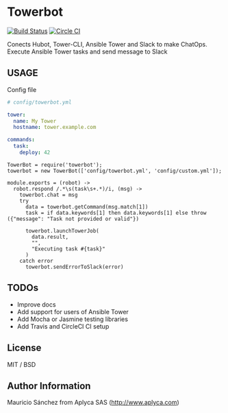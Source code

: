 Towerbot
========

[![Build Status](https://travis-ci.org/Aplyca/towerbot.svg?branch=master)](https://travis-ci.org/Aplyca/towerbot)
[![Circle CI](https://circleci.com/gh/Aplyca/towerbot.png?style=badge)](https://circleci.com/gh/Aplyca/towerbot)

Conects Hubot, Tower-CLI, Ansible Tower and Slack to make ChatOps. Execute Ansible Tower tasks and send message to Slack

USAGE
-----
Config file
```yaml
# config/towerbot.yml

tower:
  name: My Tower
  hostname: tower.example.com

commands:
  task:
    deploy: 42
```

```coffescript
TowerBot = require('towerbot');
towerbot = new TowerBot(['config/towerbot.yml', 'config/custom.yml']);

module.exports = (robot) ->
  robot.respond /.*\s(task\s+.*)/i, (msg) ->
    towerbot.chat = msg
    try
      data = towerbot.getCommand(msg.match[1])
      task = if data.keywords[1] then data.keywords[1] else throw ({"message": "Task not provided or valid"})

      towerbot.launchTowerJob(
        data.result,
        "",
        "Executing task #{task}"
      )
    catch error
      towerbot.sendErrorToSlack(error)

```

TODOs
----
* Improve docs
* Add support for users of Ansible Tower
* Add Mocha or Jasmine testing libraries
* Add Travis and CircleCI CI setup


License
-------

MIT / BSD

Author Information
------------------

Mauricio Sánchez from Aplyca SAS (http://www.aplyca.com)
